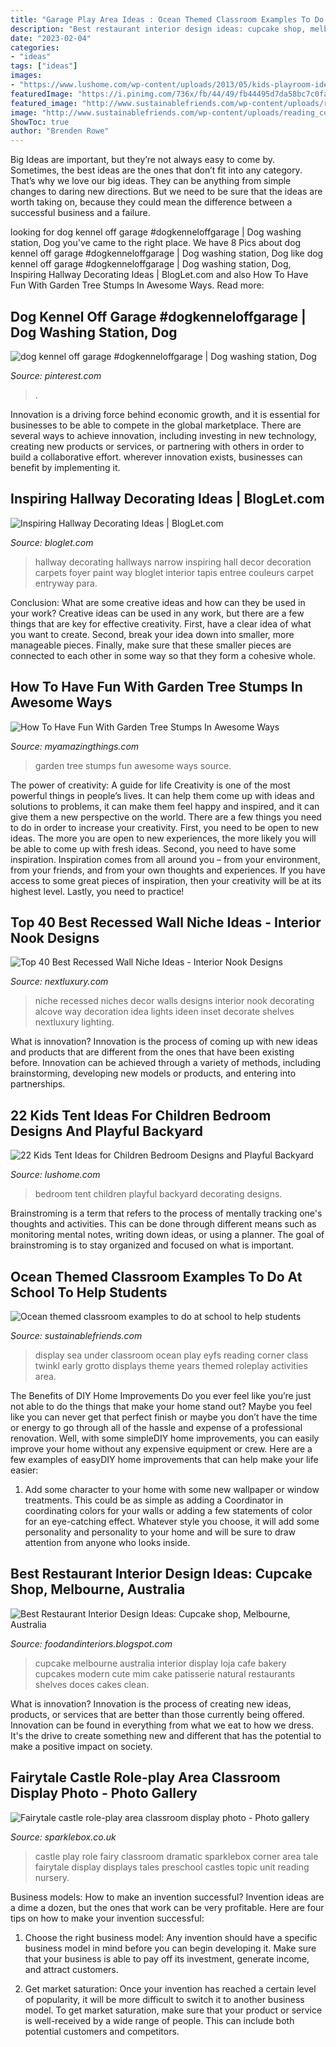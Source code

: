 ```yaml
---
title: "Garage Play Area Ideas : Ocean Themed Classroom Examples To Do At School To Help Students"
description: "Best restaurant interior design ideas: cupcake shop, melbourne, australia"
date: "2023-02-04"
categories:
- "ideas"
tags: ["ideas"]
images:
- "https://www.lushome.com/wp-content/uploads/2013/05/kids-playroom-ideas-tents-children-bedroom-16.jpg"
featuredImage: "https://i.pinimg.com/736x/fb/44/49/fb44495d7da58bc7c0fa90ce74afc2f0.jpg"
featured_image: "http://www.sustainablefriends.com/wp-content/uploads/reading_corner_classroom_ideas.jpg"
image: "http://www.sustainablefriends.com/wp-content/uploads/reading_corner_classroom_ideas.jpg"
ShowToc: true
author: "Brenden Rowe"
---
```



Big Ideas are important, but they’re not always easy to come by. Sometimes, the best ideas are the ones that don’t fit into any category. That’s why we love our big ideas. They can be anything from simple changes to daring new directions. But we need to be sure that the ideas are worth taking on, because they could mean the difference between a successful business and a failure.

	

		
looking for dog kennel off garage #dogkenneloffgarage | Dog washing station, Dog you've came to the right place. We have 8 Pics about dog kennel off garage #dogkenneloffgarage | Dog washing station, Dog like dog kennel off garage #dogkenneloffgarage | Dog washing station, Dog, Inspiring Hallway Decorating Ideas | BlogLet.com and also How To Have Fun With Garden Tree Stumps In Awesome Ways. Read more:
		
    
## Dog Kennel Off Garage #dogkenneloffgarage | Dog Washing Station, Dog

<img loading=lazy src="https://i.pinimg.com/736x/fb/44/49/fb44495d7da58bc7c0fa90ce74afc2f0.jpg" onerror="this.onerror=null;this.src='https://tse1.mm.bing.net/th?id=OIP.sHwXxjpX0Xu3Y25A8TladAHaHa&amp;pid=15.1';" alt="dog kennel off garage #dogkenneloffgarage | Dog washing station, Dog">

_Source: pinterest.com_

>. 

	

Innovation is a driving force behind economic growth, and it is essential for businesses to be able to compete in the global marketplace. There are several ways to achieve innovation, including investing in new technology, creating new products or services, or partnering with others in order to build a collaborative effort. wherever innovation exists, businesses can benefit by implementing it.

    
## Inspiring Hallway Decorating Ideas | BlogLet.com

<img loading=lazy src="https://www.bloglet.com/gallery/inspiring-hallway-decorating-ideas/inspiring-hallway-decorating-ideas-2.jpg" onerror="this.onerror=null;this.src='https://tse3.mm.bing.net/th?id=OIP.c9E0dP1_G6TEtcfkrIhhrAHaJP&amp;pid=15.1';" alt="Inspiring Hallway Decorating Ideas | BlogLet.com">

_Source: bloglet.com_

>hallway decorating hallways narrow inspiring hall decor decoration carpets foyer paint way bloglet interior tapis entree couleurs carpet entryway para. 

	

Conclusion: What are some creative ideas and how can they be used in your work?
Creative ideas can be used in any work, but there are a few things that are key for effective creativity. First, have a clear idea of what you want to create. Second, break your idea down into smaller, more manageable pieces. Finally, make sure that these smaller pieces are connected to each other in some way so that they form a cohesive whole.

    
## How To Have Fun With Garden Tree Stumps In Awesome Ways

<img loading=lazy src="http://myamazingthings.com/wp-content/uploads/2017/03/0bd65d7ade9bdbb63b78112421c29b28-683x1024.jpg" onerror="this.onerror=null;this.src='https://tse2.mm.bing.net/th?id=OIP.LtjjZwDwJ2mOy0GumqvumAHaLG&amp;pid=15.1';" alt="How To Have Fun With Garden Tree Stumps In Awesome Ways">

_Source: myamazingthings.com_

>garden tree stumps fun awesome ways source. 

	

The power of creativity: A guide for life
Creativity is one of the most powerful things in people’s lives. It can help them come up with ideas and solutions to problems, it can make them feel happy and inspired, and it can give them a new perspective on the world.
There are a few things you need to do in order to increase your creativity. First, you need to be open to new ideas. The more you are open to new experiences, the more likely you will be able to come up with fresh ideas. Second, you need to have some inspiration. Inspiration comes from all around you – from your environment, from your friends, and from your own thoughts and experiences. If you have access to some great pieces of inspiration, then your creativity will be at its highest level. Lastly, you need to practice!

    
## Top 40 Best Recessed Wall Niche Ideas - Interior Nook Designs

<img loading=lazy src="http://nextluxury.com/wp-content/uploads/stunning-interior-recessed-wall-niche-designs.jpg" onerror="this.onerror=null;this.src='https://tse2.mm.bing.net/th?id=OIP.JQ1YicqOO7_W9CkriuvNpQAAAA&amp;pid=15.1';" alt="Top 40 Best Recessed Wall Niche Ideas - Interior Nook Designs">

_Source: nextluxury.com_

>niche recessed niches decor walls designs interior nook decorating alcove way decoration idea lights ideen inset decorate shelves nextluxury lighting. 

	

What is innovation?
Innovation is the process of coming up with new ideas and products that are different from the ones that have been existing before. Innovation can be achieved through a variety of methods, including brainstorming, developing new models or products, and entering into partnerships.

    
## 22 Kids Tent Ideas For Children Bedroom Designs And Playful Backyard

<img loading=lazy src="https://www.lushome.com/wp-content/uploads/2013/05/kids-playroom-ideas-tents-children-bedroom-16.jpg" onerror="this.onerror=null;this.src='https://tse3.mm.bing.net/th?id=OIP.qo917VrVTGVjl0LJkXFLHAAAAA&amp;pid=15.1';" alt="22 Kids Tent Ideas for Children Bedroom Designs and Playful Backyard">

_Source: lushome.com_

>bedroom tent children playful backyard decorating designs. 

	

Brainstroming is a term that refers to the process of mentally tracking one's thoughts and activities. This can be done through different means such as monitoring mental notes, writing down ideas, or using a planner. The goal of brainstroming is to stay organized and focused on what is important.

    
## Ocean Themed Classroom Examples To Do At School To Help Students

<img loading=lazy src="http://www.sustainablefriends.com/wp-content/uploads/reading_corner_classroom_ideas.jpg" onerror="this.onerror=null;this.src='https://tse2.mm.bing.net/th?id=OIP.jaowU1w0bs2KTiwH04LwpwHaJ4&amp;pid=15.1';" alt="Ocean themed classroom examples to do at school to help students">

_Source: sustainablefriends.com_

>display sea under classroom ocean play eyfs reading corner class twinkl early grotto displays theme years themed roleplay activities area. 

	

The Benefits of DIY Home Improvements
Do you ever feel like you’re just not able to do the things that make your home stand out? Maybe you feel like you can never get that perfect finish or maybe you don’t have the time or energy to go through all of the hassle and expense of a professional renovation. Well, with some simpleDIY home improvements, you can easily improve your home without any expensive equipment or crew. Here are a few examples of easyDIY home improvements that can help make your life easier: 
1. Add some character to your home with some new wallpaper or window treatments. This could be as simple as adding a Coordinator in coordinating colors for your walls or adding a few statements of color for an eye-catching effect. Whatever style you choose, it will add some personality and personality to your home and will be sure to draw attention from anyone who looks inside.

    
## Best Restaurant Interior Design Ideas: Cupcake Shop, Melbourne, Australia

<img loading=lazy src="http://1.bp.blogspot.com/-kygDzvlk-Bc/T4LK9BaYc5I/AAAAAAAAAB4/lOmhtRmhBtQ/s1600/Cupcake+shop+Melbourne+Australia+5.jpg" onerror="this.onerror=null;this.src='https://tse4.mm.bing.net/th?id=OIP.-eT5Uo9JQvWd_JJEGdNy4wHaLH&amp;pid=15.1';" alt="Best Restaurant Interior Design Ideas: Cupcake shop, Melbourne, Australia">

_Source: foodandinteriors.blogspot.com_

>cupcake melbourne australia interior display loja cafe bakery cupcakes modern cute mim cake patisserie natural restaurants shelves doces cakes clean. 

	

What is innovation?
Innovation is the process of creating new ideas, products, or services that are better than those currently being offered. Innovation can be found in everything from what we eat to how we dress. It's the drive to create something new and different that has the potential to make a positive impact on society.

    
## Fairytale Castle Role-play Area Classroom Display Photo - Photo Gallery

<img loading=lazy src="http://www.sparklebox.co.uk/gallery/gal741-745/_wp_generated/ppf6c0c2c3_02.jpg" onerror="this.onerror=null;this.src='https://tse4.mm.bing.net/th?id=OIP.TVP9vCsdPLzy-mPDzsikDwHaJx&amp;pid=15.1';" alt="Fairytale castle role-play area classroom display photo - Photo gallery">

_Source: sparklebox.co.uk_

>castle play role fairy classroom dramatic sparklebox corner area tale fairytale display displays tales preschool castles topic unit reading nursery. 

	

Business models: How to make an invention successful?
Invention ideas are a dime a dozen, but the ones that work can be very profitable. Here are four tips on how to make your invention successful:
1. Choose the right business model: Any invention should have a specific business model in mind before you can begin developing it. Make sure that your business is able to pay off its investment, generate income, and attract customers.

2. Get market saturation: Once your invention has reached a certain level of popularity, it will be more difficult to switch it to another business model. To get market saturation, make sure that your product or service is well-received by a wide range of people. This can include both potential customers and competitors.


